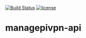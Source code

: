 [![Build Status](https://travis-ci.org/StephenKinger/privaan.svg?branch=master)](https://travis-ci.org/StephenKinger/privaan)
[![license](https://img.shields.io/github/license/mashape/apistatus.svg)]()
# managepivpn-api
